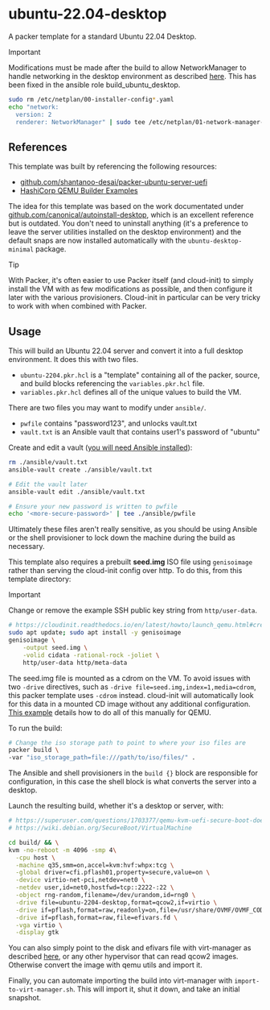 # ubuntu-22.04-desktop

A packer template for a standard Ubuntu 22.04 Desktop.

> [!IMPORTANT]
> Modifications must be made after the build to allow NetworkManager to handle networking in the desktop environment as described [here](https://github.com/canonical/autoinstall-desktop/blob/4fafe4935501a70e59a54f5138ced14512c5684f/autoinstall.yaml#L57). This has been fixed in the ansible role build_ubuntu_desktop.

```bash
sudo rm /etc/netplan/00-installer-config*.yaml
echo "network:
  version: 2
  renderer: NetworkManager" | sudo tee /etc/netplan/01-network-manager-all.yaml
```


## References

This template was built by referencing the following resources:

- [github.com/shantanoo-desai/packer-ubuntu-server-uefi](https://github.com/shantanoo-desai/packer-ubuntu-server-uefi/blob/main/templates/ubuntu.pkr.hcl)
- [HashiCorp QEMU Builder Examples](https://developer.hashicorp.com/packer/integrations/hashicorp/qemu/latest/components/builder/qemu#basic-example)

The idea for this template was based on the work documentated under [github.com/canonical/autoinstall-desktop](https://github.com/canonical/autoinstall-desktop/blob/main/autoinstall.yaml), which is an excellent reference but is outdated. You don't need to uninstall anything (it's a preference to leave the server utilities installed on the desktop environment) and the default snaps are now installed automatically with the `ubuntu-desktop-minimal` package.

> [!TIP]
> With Packer, it's often easier to use Packer itself (and cloud-init) to simply install the VM with as few modifications as possible, and then configure it later with the various provisioners. Cloud-init in particular can be very tricky to work with when combined with Packer.


## Usage

This will build an Ubuntu 22.04 server and convert it into a full desktop environment. It does this with two files.

- `ubuntu-2204.pkr.hcl` is a "template" containing all of the packer, source, and build blocks referencing the `variables.pkr.hcl` file.
- `variables.pkr.hcl` defines all of the unique values to build the VM.

There are two files you may want to modify under `ansible/`.

- `pwfile` contains "password123", and unlocks vault.txt
- `vault.txt` is an Ansible vault that contains user1's password of "ubuntu"

Create and edit a vault ([you will need Ansible installed](https://github.com/straysheep-dev/ansible-configs?tab=readme-ov-file#setup)):

```bash
rm ./ansible/vault.txt
ansible-vault create ./ansible/vault.txt

# Edit the vault later
ansible-vault edit ./ansible/vault.txt

# Ensure your new password is written to pwfile
echo '<more-secure-password>' | tee ./ansible/pwfile
```

Ultimately these files aren't really sensitive, as you should be using Ansible or the shell provisioner to lock down the machine during the build as necessary.

This template also requires a prebuilt **seed.img** ISO file using `genisoimage` rather than serving the cloud-init config over http. To do this, from this template directory:

> [!IMPORTANT]
> Change or remove the example SSH public key string from `http/user-data`.

```bash
# https://cloudinit.readthedocs.io/en/latest/howto/launch_qemu.html#create-an-iso-disk
sudo apt update; sudo apt install -y genisoimage
genisoimage \
    -output seed.img \
    -volid cidata -rational-rock -joliet \
    http/user-data http/meta-data
```

The seed.img file is mounted as a cdrom on the VM. To avoid issues with two `-drive` directives, such as `-drive file=seed.img,index=1,media=cdrom`, this packer template uses `-cdrom` instead. cloud-init will automatically look for this data in a mounted CD image without any additional configuration. [This example](https://docs.cloud-init.io/en/latest/howto/launch_qemu.html#create-your-configuration) details how to do all of this manually for QEMU.

To run the build:

```bash
# Change the iso storage path to point to where your iso files are
packer build \
-var "iso_storage_path=file:///path/to/iso/files/" .
```

The Ansible and shell provisioners in the `build {}` block are responsible for configuration, in this case the shell block is what converts the server into a desktop.

Launch the resulting build, whether it's a desktop or server, with:

```bash
# https://superuser.com/questions/1703377/qemu-kvm-uefi-secure-boot-doesnt-work
# https://wiki.debian.org/SecureBoot/VirtualMachine

cd build/ && \
kvm -no-reboot -m 4096 -smp 4\
  -cpu host \
  -machine q35,smm=on,accel=kvm:hvf:whpx:tcg \
  -global driver=cfi.pflash01,property=secure,value=on \
  -device virtio-net-pci,netdev=net0 \
  -netdev user,id=net0,hostfwd=tcp::2222-:22 \
  -object rng-random,filename=/dev/urandom,id=rng0 \
  -drive file=ubuntu-2204-desktop,format=qcow2,if=virtio \
  -drive if=pflash,format=raw,readonly=on,file=/usr/share/OVMF/OVMF_CODE_4M.secboot.fd \
  -drive if=pflash,format=raw,file=efivars.fd \
  -vga virtio \
  -display gtk

```

You can also simply point to the disk and efivars file with virt-manager as described [here](../README.md#run-completed-builds-with-virt-manager), or any other hypervisor that can read qcow2 images. Otherwise convert the image with qemu utils and import it.

Finally, you can automate importing the build into virt-manager with `import-to-virt-manager.sh`. This will import it, shut it down, and take an initial snapshot.